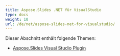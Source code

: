 ```yaml
---
title: Aspose.Slides .NET für VisualStudio
type: docs
weight: 10
url: /de/net/aspose-slides-net-for-visualstudio/
---
```


Dieser Abschnitt enthält folgende Themen:

- [Aspose.Slides Visual Studio Plugin](/slides/de/net/aspose-slides-visual-studio-plugin/)
